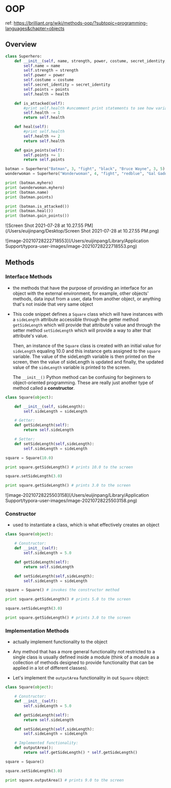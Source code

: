 # OOP

ref: https://brilliant.org/wiki/methods-oop/?subtopic=programming-languages&chapter=objects

## Overview

```python
class Superhero:
    def __init__(self, name, strength, power, costume, secret_identity, points, health):
        self.name = name
        self.strength = strength
        self.power = power
        self.costume = costume
        self.secret_identity = secret_identity
        self.points = points 
        self.health = health

    def is_attacked(self):
        #print self.health #uncomment print statements to see how variables are updated
        self.health -= 1
        return self.health

    def heal(self):
        #print self.health
        self.health += 2
        return self.health

    def gain_points(self):
        self.points += 1
        return self.points

batman = Superhero("Batman", 3, "fight", "black", "Bruce Wayne", 3, 5)
wonderwoman = Superhero("Wonderwoman", 4, "fight", "redblue", "Gal Gadot", 4, 6)

print (batman.myhero)
print (wonderwoman.myhero)
print (batman.name)
print (batman.points)

print (batman.is_attacked())
print (batman.heal())
print (batman.gain_points())
```



![Screen Shot 2021-07-28 at 10.27.55 PM](/Users/euijinpang/Desktop/Screen Shot 2021-07-28 at 10.27.55 PM.png)

![image-20210728222718553](/Users/euijinpang/Library/Application Support/typora-user-images/image-20210728222718553.png)

## Methods

### Interface Methods

- the methods that have the purpose of providing an interface for an object with the external environment, for example, other objects' methods, data input from a user, data from another object, or anything that's not inside that very same object

- This code snippet defines a `Square` class which will have instances with a `sideLength` attribute accessible through the getter method `getSideLength` which will provide that attribute's value and through the setter method `setSideLength` which will provide a way to alter that attribute's value.

  Then, an instance of the `Square` class is created with an initial value for `sideLength` equaling 10.0 and this instance gets assigned to the `square` variable. The value of the sideLength variable is then printed on the screen, then the value of sideLength is updated and finally, the updated value of the `sideLength` variable is printed to the screen.

  The `__init__()` Python method can be confusing for beginners to object-oriented programming. These are really just another type of method called a **constructor**.

```python
class Square(object):

    def __init__(self, sideLength):
        self.sideLength = sideLength

    # Getter:
    def getSideLength(self):
        return self.sideLength

    # Setter:
    def setSideLength(self,sideLength):
        self.sideLength = sideLength

square = Square(10.0)

print square.getSideLength() # prints 10.0 to the screen

square.setSideLength(3.0)

print square.getSideLength() # prints 3.0 to the screen
```

![image-20210728225503158](/Users/euijinpang/Library/Application Support/typora-user-images/image-20210728225503158.png)

### Constructor

- used to instantiate a class, which is what effectively creates an object

```python
class Square(object):

    # Constructor:
    def __init__(self):
        self.sideLength = 5.0

    def getSideLength(self):
        return self.sideLength

    def setSideLength(self,sideLength):
        self.sideLength = sideLength

square = Square() # invokes the constructor method

print square.getSideLength() # prints 5.0 to the screen

square.setSideLength(3.0)

print square.getSideLength() # prints 3.0 to the screen
```



### Implementation Methods

- actually implement functionality to the object
-  Any method that has a more general functionality not restricted to a single class  is usually defined inside a module (think of a module as a collection of methods designed to provide functionality that can be applied in a lot of different classes).

-  Let's implement the `outputArea` functionality in out `Square` object:

```python
class Square(object):

    # Constructor:
    def __init__(self):
        self.sideLength = 5.0

    def getSideLength(self):
        return self.sideLength

    def setSideLength(self,sideLength):
        self.sideLength = sideLength

    # Implemented functionality:
    def outputArea():
        return self.getSideLength() * self.getSideLength()

square = Square()

square.setSideLength(3.0)

print square.outputArea() # prints 9.0 to the screen
```

